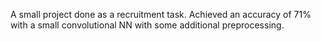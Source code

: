 A small project done as a recruitment task. Achieved an accuracy of 71% with a small convolutional NN with some additional preprocessing.
